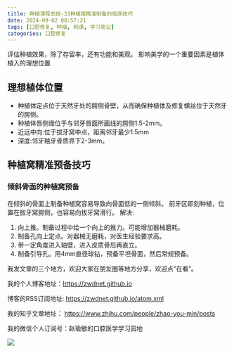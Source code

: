 ```yaml
---
title: 种植课程总结-33种植窝精准制备的临床技巧
date: 2024-09-02 08:57:21
tags: [口腔修复, 种植, 网课, 学习笔记]
categories: 口腔修复
---
```

评估种植效果，除了存留率，还有功能和美观。
影响美学的一个重要因素是植体植入的理想位置
## 理想植体位置
- 种植体定点位于天然牙处的腭侧骨壁，从而确保种植体及修复螺丝位于天然牙的腭侧。
- 种植体唇侧缘位于与邻牙唇面所画线的腭侧1.5-2mm。
- 近远中向:位于拔牙窝中点，距离邻牙最少1.5mm
- 深度:邻牙釉牙骨质界下2-3mm。

## 种植窝精准预备技巧
### 倾斜骨面的种植窝预备
在倾斜的骨面上制备种植窝容易导致向骨面低的一侧倾斜。
前牙区即刻种植，位置在拔牙窝腭侧，也容易向拔牙窝滑行。
解决:
1. 向上推。制备过程中给一个向上的推力。可能增加器械磨耗。
2. 制备孔向上定点。对器械无磨耗，对医生经验要求高。
3. 带一定角度进入轴壁，进入皮质骨后再直立。
4. 制备引导孔。用4mm直径球钻，预备平坦骨面，然后常规预备。






我发文章的三个地方，欢迎大家在朋友圈等地方分享，欢迎点“在看”。

我的个人博客地址：https://zwdnet.github.io

博客的RSS订阅地址: https://zwdnet.github.io/atom.xml

我的知乎文章地址： https://www.zhihu.com/people/zhao-you-min/posts

我的微信个人订阅号：赵瑜敏的口腔医学学习园地

![](https://zymblog-1258069789.cos.ap-chengdu.myqcloud.com/other/wx.jpg)

